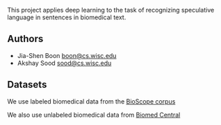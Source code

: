 This project applies deep learning to the task of recognizing speculative
language in sentences in biomedical text.


Authors
--------------------
* Jia-Shen Boon <boon@cs.wisc.edu>
* Akshay Sood <sood@cs.wisc.edu>


Datasets
--------------------
We use labeled biomedical data from the [BioScope corpus](http://www.inf.u-szeged.hu/rgai/bioscope)

We also use unlabeled biomedical data from [Biomed Central](http://www.biomedcentral.com/about/datamining)
